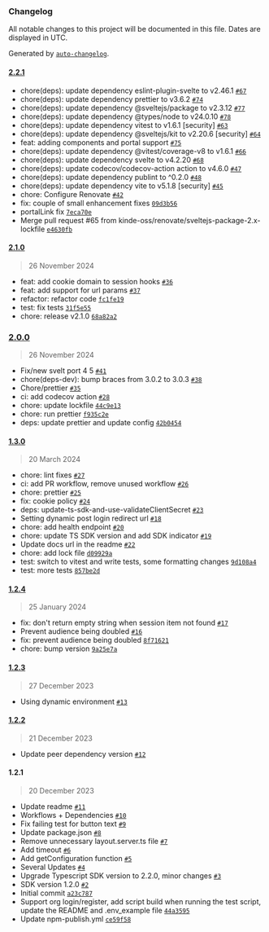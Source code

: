 ### Changelog

All notable changes to this project will be documented in this file. Dates are displayed in UTC.

Generated by [`auto-changelog`](https://github.com/CookPete/auto-changelog).

#### [2.2.1](https://github.com/kinde-oss/kinde-sveltekit-sdk/compare/2.1.0...2.2.1)

- chore(deps): update dependency eslint-plugin-svelte to v2.46.1 [`#67`](https://github.com/kinde-oss/kinde-sveltekit-sdk/pull/67)
- chore(deps): update dependency prettier to v3.6.2 [`#74`](https://github.com/kinde-oss/kinde-sveltekit-sdk/pull/74)
- chore(deps): update dependency @sveltejs/package to v2.3.12 [`#77`](https://github.com/kinde-oss/kinde-sveltekit-sdk/pull/77)
- chore(deps): update dependency @types/node to v24.0.10 [`#78`](https://github.com/kinde-oss/kinde-sveltekit-sdk/pull/78)
- chore(deps): update dependency vitest to v1.6.1 [security] [`#63`](https://github.com/kinde-oss/kinde-sveltekit-sdk/pull/63)
- chore(deps): update dependency @sveltejs/kit to v2.20.6 [security] [`#64`](https://github.com/kinde-oss/kinde-sveltekit-sdk/pull/64)
- feat: adding components and portal support [`#75`](https://github.com/kinde-oss/kinde-sveltekit-sdk/pull/75)
- chore(deps): update dependency @vitest/coverage-v8 to v1.6.1 [`#66`](https://github.com/kinde-oss/kinde-sveltekit-sdk/pull/66)
- chore(deps): update dependency svelte to v4.2.20 [`#68`](https://github.com/kinde-oss/kinde-sveltekit-sdk/pull/68)
- chore(deps): update codecov/codecov-action action to v4.6.0 [`#47`](https://github.com/kinde-oss/kinde-sveltekit-sdk/pull/47)
- chore(deps): update dependency publint to ^0.2.0 [`#48`](https://github.com/kinde-oss/kinde-sveltekit-sdk/pull/48)
- chore(deps): update dependency vite to v5.1.8 [security] [`#45`](https://github.com/kinde-oss/kinde-sveltekit-sdk/pull/45)
- chore: Configure Renovate [`#42`](https://github.com/kinde-oss/kinde-sveltekit-sdk/pull/42)
- fix: couple of small enhancement fixes [`09d3b56`](https://github.com/kinde-oss/kinde-sveltekit-sdk/commit/09d3b56a7c04f48247066c92f496fb99e71d9a24)
- portalLink fix [`7eca70e`](https://github.com/kinde-oss/kinde-sveltekit-sdk/commit/7eca70ea5df8618be83efb074b44acb4376704fa)
- Merge pull request #65 from kinde-oss/renovate/sveltejs-package-2.x-lockfile [`e4630fb`](https://github.com/kinde-oss/kinde-sveltekit-sdk/commit/e4630fbb981db0712748f60986a8dcfdca443e8d)

#### [2.1.0](https://github.com/kinde-oss/kinde-sveltekit-sdk/compare/2.0.0...2.1.0)

> 26 November 2024

- feat: add cookie domain to session hooks [`#36`](https://github.com/kinde-oss/kinde-sveltekit-sdk/pull/36)
- feat: add support for url params [`#37`](https://github.com/kinde-oss/kinde-sveltekit-sdk/pull/37)
- refactor: refactor code [`fc1fe19`](https://github.com/kinde-oss/kinde-sveltekit-sdk/commit/fc1fe19687b7ff5a9b098a2be910479daf440b16)
- test: fix tests [`31f5e55`](https://github.com/kinde-oss/kinde-sveltekit-sdk/commit/31f5e556e13b5a97b8dc2515ba16d314fdd642f3)
- chore: release v2.1.0 [`68a82a2`](https://github.com/kinde-oss/kinde-sveltekit-sdk/commit/68a82a2b66255889d3a5fb1e84f1689e51a8f22c)

### [2.0.0](https://github.com/kinde-oss/kinde-sveltekit-sdk/compare/1.3.0...2.0.0)

> 26 November 2024

- Fix/new svelt port 4 5 [`#41`](https://github.com/kinde-oss/kinde-sveltekit-sdk/pull/41)
- chore(deps-dev): bump braces from 3.0.2 to 3.0.3 [`#38`](https://github.com/kinde-oss/kinde-sveltekit-sdk/pull/38)
- Chore/prettier [`#35`](https://github.com/kinde-oss/kinde-sveltekit-sdk/pull/35)
- ci: add codecov action [`#28`](https://github.com/kinde-oss/kinde-sveltekit-sdk/pull/28)
- chore: update lockfile [`44c9e13`](https://github.com/kinde-oss/kinde-sveltekit-sdk/commit/44c9e1305f575836f20c720f3b83cadf63e39019)
- chore: run prettier [`f935c2e`](https://github.com/kinde-oss/kinde-sveltekit-sdk/commit/f935c2e22015cd091eed6b776b964c9c30b15b92)
- deps: update prettier and update config [`42b0454`](https://github.com/kinde-oss/kinde-sveltekit-sdk/commit/42b045485409f1487b367b531013330967e68415)

#### [1.3.0](https://github.com/kinde-oss/kinde-sveltekit-sdk/compare/1.2.4...1.3.0)

> 20 March 2024

- chore: lint fixes [`#27`](https://github.com/kinde-oss/kinde-sveltekit-sdk/pull/27)
- ci: add PR workflow, remove unused workflow [`#26`](https://github.com/kinde-oss/kinde-sveltekit-sdk/pull/26)
- chore: prettier [`#25`](https://github.com/kinde-oss/kinde-sveltekit-sdk/pull/25)
- fix: cookie policy [`#24`](https://github.com/kinde-oss/kinde-sveltekit-sdk/pull/24)
- deps: update-ts-sdk-and-use-validateClientSecret [`#23`](https://github.com/kinde-oss/kinde-sveltekit-sdk/pull/23)
- Setting dynamic post login redirect url [`#18`](https://github.com/kinde-oss/kinde-sveltekit-sdk/pull/18)
- chore: add health endpoint [`#20`](https://github.com/kinde-oss/kinde-sveltekit-sdk/pull/20)
- chore: update TS SDK version and add SDK indicator [`#19`](https://github.com/kinde-oss/kinde-sveltekit-sdk/pull/19)
- Update docs url in the readme [`#22`](https://github.com/kinde-oss/kinde-sveltekit-sdk/pull/22)
- chore: add lock file [`d09929a`](https://github.com/kinde-oss/kinde-sveltekit-sdk/commit/d09929a7ed80eb1b44a41f25f2e98a3c6f9857c0)
- test: switch to vitest and write tests, some formatting changes [`9d108a4`](https://github.com/kinde-oss/kinde-sveltekit-sdk/commit/9d108a4bb63758aa66293aa2742a91b481f2b9be)
- test: more tests [`857be2d`](https://github.com/kinde-oss/kinde-sveltekit-sdk/commit/857be2d41953ee3d4c35ba77083660f9f9cf245b)

#### [1.2.4](https://github.com/kinde-oss/kinde-sveltekit-sdk/compare/1.2.3...1.2.4)

> 25 January 2024

- fix: don't return empty string when session item not found [`#17`](https://github.com/kinde-oss/kinde-sveltekit-sdk/pull/17)
- Prevent audience being doubled [`#16`](https://github.com/kinde-oss/kinde-sveltekit-sdk/pull/16)
- fix: prevent audience being doubled [`8f71621`](https://github.com/kinde-oss/kinde-sveltekit-sdk/commit/8f716212afafd343e7645f4e3cb69fb4b0092097)
- chore: bump version [`9a25e7a`](https://github.com/kinde-oss/kinde-sveltekit-sdk/commit/9a25e7a0033710a615ab68904f33fcd9967b5edc)

#### [1.2.3](https://github.com/kinde-oss/kinde-sveltekit-sdk/compare/1.2.2...1.2.3)

> 27 December 2023

- Using dynamic environment [`#13`](https://github.com/kinde-oss/kinde-sveltekit-sdk/pull/13)

#### [1.2.2](https://github.com/kinde-oss/kinde-sveltekit-sdk/compare/1.2.1...1.2.2)

> 21 December 2023

- Update peer dependency version [`#12`](https://github.com/kinde-oss/kinde-sveltekit-sdk/pull/12)

#### 1.2.1

> 20 December 2023

- Update readme [`#11`](https://github.com/kinde-oss/kinde-sveltekit-sdk/pull/11)
- Workflows + Dependencies [`#10`](https://github.com/kinde-oss/kinde-sveltekit-sdk/pull/10)
- Fix failing test for button text [`#9`](https://github.com/kinde-oss/kinde-sveltekit-sdk/pull/9)
- Update package.json [`#8`](https://github.com/kinde-oss/kinde-sveltekit-sdk/pull/8)
- Remove unnecessary layout.server.ts file [`#7`](https://github.com/kinde-oss/kinde-sveltekit-sdk/pull/7)
- Add timeout [`#6`](https://github.com/kinde-oss/kinde-sveltekit-sdk/pull/6)
- Add getConfiguration function [`#5`](https://github.com/kinde-oss/kinde-sveltekit-sdk/pull/5)
- Several Updates [`#4`](https://github.com/kinde-oss/kinde-sveltekit-sdk/pull/4)
- Upgrade Typescript SDK version to 2.2.0, minor changes [`#3`](https://github.com/kinde-oss/kinde-sveltekit-sdk/pull/3)
- SDK version 1.2.0 [`#2`](https://github.com/kinde-oss/kinde-sveltekit-sdk/pull/2)
- Initial commit [`a23c787`](https://github.com/kinde-oss/kinde-sveltekit-sdk/commit/a23c787548cd1995605ff1eb02ee2d8fa9ea4dcf)
- Support org login/register, add script build when running the test script, update the README and .env_example file [`44a3595`](https://github.com/kinde-oss/kinde-sveltekit-sdk/commit/44a359528e690fb60b7cb898fbe0528179dd88bf)
- Update npm-publish.yml [`ce59f58`](https://github.com/kinde-oss/kinde-sveltekit-sdk/commit/ce59f5804ed34448ed89360cf1db83f4f1800dce)
